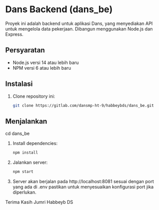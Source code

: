# Dans Backend (dans_be)

Proyek ini adalah backend untuk aplikasi Dans, yang menyediakan API untuk mengelola data pekerjaan. Dibangun menggunakan Node.js dan Express.

## Persyaratan
- Node.js versi 14 atau lebih baru
- NPM versi 6 atau lebih baru

## Instalasi

1. Clone repository ini:
   ```bash
   git clone https://gitlab.com/dansmp-ht-9/habbeybds/dans_be.git

## Menjalankan

cd dans_be

1. Install dependencies:
   ```bash
   npm install

2. Jalankan server:
   ```bash
   npm start

3. Server akan berjalan pada http://localhost:8081 sesuai dengan port yang ada di .env pastikan untuk menyesuaikan konfigurasi port jika diperlukan.


Terima Kasih
Jumri Habbeyb DS